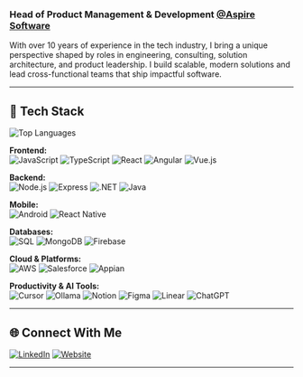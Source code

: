 ### Head of Product Management & Development [@Aspire Software](https://www.aspiresoftware.com/)

With over 10 years of experience in the tech industry, I bring a unique perspective shaped by roles in engineering, consulting, solution architecture, and product leadership. I build scalable, modern solutions and lead cross-functional teams that ship impactful software.

---

## 🧰 Tech Stack
![Top Languages](https://github-readme-stats.vercel.app/api/top-langs/?username=andreysaf&layout=compact&hide=html,css)

**Frontend:**  
![JavaScript](https://img.shields.io/badge/-JavaScript-333?style=flat&logo=javascript)
![TypeScript](https://img.shields.io/badge/-TypeScript-333?style=flat&logo=typescript)
![React](https://img.shields.io/badge/-React-333?style=flat&logo=react)
![Angular](https://img.shields.io/badge/-Angular-333?style=flat&logo=angular)
![Vue.js](https://img.shields.io/badge/-Vue.js-333?style=flat&logo=vue.js)

**Backend:**  
![Node.js](https://img.shields.io/badge/-Node.js-333?style=flat&logo=node.js)
![Express](https://img.shields.io/badge/-Express-333?style=flat&logo=express)
![.NET](https://img.shields.io/badge/-.NET-333?style=flat&logo=dotnet)
![Java](https://img.shields.io/badge/-Java-333?style=flat&logo=java)

**Mobile:**  
![Android](https://img.shields.io/badge/-Android-333?style=flat&logo=android)
![React Native](https://img.shields.io/badge/-React%20Native-333?style=flat&logo=react)

**Databases:**  
![SQL](https://img.shields.io/badge/-SQL-333?style=flat&logo=mysql)
![MongoDB](https://img.shields.io/badge/-MongoDB-333?style=flat&logo=mongodb)
![Firebase](https://img.shields.io/badge/-Firebase-333?style=flat&logo=firebase)

**Cloud & Platforms:**  
![AWS](https://img.shields.io/badge/-AWS-333?style=flat&logo=amazon-aws)
![Salesforce](https://img.shields.io/badge/-Salesforce-333?style=flat&logo=salesforce)
![Appian](https://img.shields.io/badge/-Appian-333?style=flat)

**Productivity & AI Tools:**  
![Cursor](https://img.shields.io/badge/-Cursor-333?style=flat&logo=visualstudiocode&logoColor=white)
![Ollama](https://img.shields.io/badge/-Ollama-333?style=flat&logo=ai&logoColor=white)
![Notion](https://img.shields.io/badge/-Notion-333?style=flat&logo=notion)
![Figma](https://img.shields.io/badge/-Figma-333?style=flat&logo=figma)
![Linear](https://img.shields.io/badge/-Linear-333?style=flat&logo=linear)
![ChatGPT](https://img.shields.io/badge/-ChatGPT-333?style=flat&logo=openai)

---

## 🌐 Connect With Me

[![LinkedIn](https://img.shields.io/badge/-LinkedIn-blue?style=flat&logo=linkedin)](https://www.linkedin.com/in/andreysaf/)
[![Website](https://img.shields.io/badge/-andreysafonov.com-000?style=flat&logo=internet-explorer)](https://andreysafonov.com)

---
